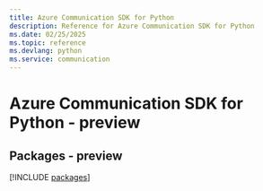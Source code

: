 ```yaml
---
title: Azure Communication SDK for Python
description: Reference for Azure Communication SDK for Python
ms.date: 02/25/2025
ms.topic: reference
ms.devlang: python
ms.service: communication
---
```

# Azure Communication SDK for Python - preview
## Packages - preview
[!INCLUDE [packages](communication-index.md)]